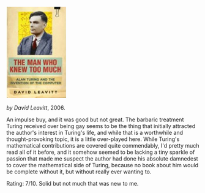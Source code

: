 <!--
.. title: The Man Who Knew Too Much
.. slug: the-man-who-knew-too-much
.. date: 2008-08-19 05:24:01-05:00
.. tags: media,books,non-fiction,math,software
.. link: 
.. description: 
.. type: text
-->


![](/files/2008/08/the-man-who-knew-too-much.jpg)

*by David Leavitt*, 2006.

An impulse buy, and it was good but not great. The barbaric treatment
Turing received over being gay seems to be the thing that initially
attracted the author's interest in Turing's life, and while that is a
worthwhile and thought-provoking topic, it is a little over-played here.
While Turing's mathematical contributions are covered quite commendably,
I'd pretty much read all of it before, and it somehow seemed to be
lacking a tiny sparkle of passion that made me suspect the author had
done his absolute damnedest to cover the mathematical side of Turing,
because no book about him would be complete without it, but without
really ever wanting to.

Rating: 7/10. Solid but not much that was new to me.
